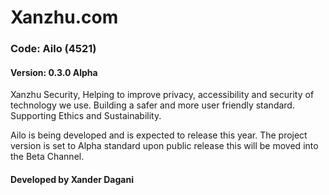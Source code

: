 # Xanzhu.com

### Code: Ailo (4521)
#### Version: 0.3.0 Alpha 

Xanzhu Security, Helping to improve privacy, accessibility and security of technology we use. Building a safer and more user friendly standard. Supporting Ethics and Sustainability. 

Ailo is being developed and is expected to release this year. 
The project version is set to Alpha standard upon public release this will be moved into the Beta Channel. 

#### Developed by Xander Dagani
